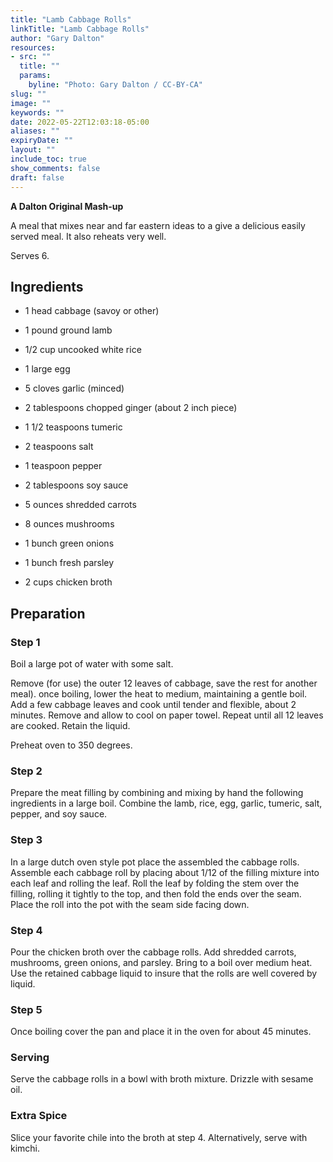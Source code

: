 ```yaml
---
title: "Lamb Cabbage Rolls"
linkTitle: "Lamb Cabbage Rolls"
author: "Gary Dalton"
resources:
- src: ""
  title: ""
  params:
    byline: "Photo: Gary Dalton / CC-BY-CA"
slug: ""
image: ""
keywords: ""
date: 2022-05-22T12:03:18-05:00
aliases: ""
expiryDate: ""
layout: ""
include_toc: true
show_comments: false
draft: false
---
```


**A Dalton Original Mash-up**

A meal that mixes near and far eastern ideas to a give a delicious easily served meal. It also reheats very well.

Serves 6.

## Ingredients

* 1 head cabbage (savoy or other)
* 1 pound ground lamb
* 1/2 cup uncooked white rice
* 1 large egg
* 5 cloves garlic (minced)
* 2 tablespoons chopped ginger (about 2 inch piece)
* 1 1/2 teaspoons tumeric
* 2 teaspoons salt
* 1 teaspoon pepper
* 2 tablespoons soy sauce

* 5 ounces shredded carrots
* 8 ounces mushrooms
* 1 bunch green onions
* 1 bunch fresh parsley
* 2 cups chicken broth

## Preparation

### Step 1

Boil a large pot of water with some salt. 

Remove (for use) the outer 12 leaves of cabbage, save the rest for another meal). once boiling, lower the heat to medium, maintaining a gentle boil. Add a few cabbage leaves and cook until tender and flexible, about 2 minutes. Remove and allow to cool on paper towel. Repeat until all 12 leaves are cooked. Retain the liquid.

Preheat oven to 350 degrees.

### Step 2

Prepare the meat filling by combining and mixing by hand the following ingredients in a large boil. Combine the lamb, rice, egg, garlic, tumeric, salt, pepper, and soy sauce.

### Step 3

In a large dutch oven style pot place the assembled the cabbage rolls. Assemble each cabbage roll by placing about 1/12 of the filling mixture into each leaf and rolling the leaf. Roll the leaf by folding the stem over the filling, rolling it tightly to the top, and then fold the ends over the seam. Place the roll into the pot with the seam side facing down.

### Step 4

Pour the chicken broth over the cabbage rolls. Add shredded carrots, mushrooms, green onions, and parsley. Bring to a boil over medium heat. Use the retained cabbage liquid to insure that the rolls are well covered by liquid.

### Step 5

Once boiling cover the pan and place it in the oven for about 45 minutes.

### Serving

Serve the cabbage rolls in a bowl with broth mixture. Drizzle with sesame oil.

### Extra Spice

Slice your favorite chile into the broth at step 4. Alternatively, serve with kimchi.

